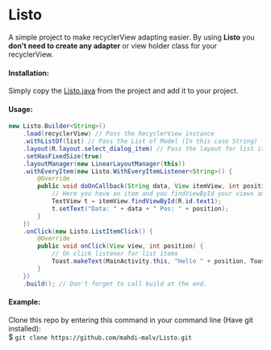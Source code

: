 # Listo

A simple project to make recyclerView adapting easier. By using **Listo** you **don't need to create any adapter** or view holder class for your recyclerView.

#### Installation:
Simply copy the [Listo.java](https://github.com/mahdi-malv/Listo/blob/master/malvrecycler/src/main/java/ir/malv/malvrecycler/Listo.java) from the project and add it to your project.

#### Usage:

```java
new Listo.Builder<String>()
    .load(recyclerView) // Pass the RecyclerView instance
    .withListOf(list) // Pass the List of Model (In this case String)
    .layout(R.layout.select_dialog_item) // Pass the layout for list items
    .setHasFixedSize(true)
    .layoutManager(new LinearLayoutManager(this))
    .withEveryItem(new Listo.WithEveryItemListener<String>() {
        @Override
        public void doOnCallback(String data, View itemView, int position) {
            // Here you have an item and you findViewById your views and do stuff with them
            TextView t = itemView.findViewById(R.id.text1);
            t.setText("Data: " + data + " Pos: " + position);
        }
    })
    .onClick(new Listo.ListItemClick() {
        @Override
        public void onClick(View view, int position) {
            // On click listener for list items
            Toast.makeText(MainActivity.this, "Hello " + position, Toast.LENGTH_SHORT).show();
        }
    })
    .build(); // Don't forget to call build at the end.
```

#### Example:
Clone this repo by entering this command in your command line (Have git installed):<br>
$ `git clone https://github.com/mahdi-malv/Listo.git`
